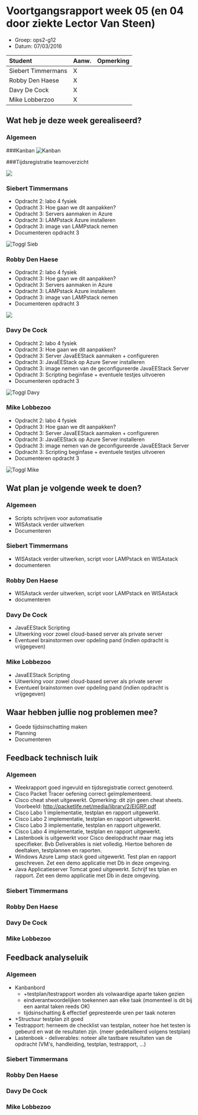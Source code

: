 # Voortgangsrapport week 05 (en 04 door ziekte Lector Van Steen)

* Groep: ops2-g12
* Datum: 07/03/2016

| Student  | Aanw. | Opmerking |
| :---     | :---  | :---      |
| Siebert Timmermans | X      |           |
| Robby Den Haese |   X    |           |
| Davy De Cock |    X   |           |
| Mike Lobberzoo |   X    |           |

## Wat heb je deze week gerealiseerd?

### Algemeen

###Kanban
![Kanban](http://i65.tinypic.com/351df1f.jpg "Kanban")

###Tijdsregistratie teamoverzicht


![](https://i.gyazo.com/b9f9c6d42e1166866e12235cf9c58b0b.png)

### Siebert Timmermans

* Opdracht 2: labo 4 fysiek
* Opdracht 3: Hoe gaan we dit aanpakken?
* Opdracht 3: Servers aanmaken in Azure
* Opdracht 3: LAMPstack Azure installeren
* Opdracht 3: image van LAMPstack nemen
* Documenteren opdracht 3

![Toggl Sieb](https://i.gyazo.com/d3f71df59ee4c5a4040373da98d8b8ae.png "Toggl Sieb")

### Robby Den Haese

* Opdracht 2: labo 4 fysiek
* Opdracht 3: Hoe gaan we dit aanpakken?
* Opdracht 3: Servers aanmaken in Azure
* Opdracht 3: LAMPstack Azure installeren
* Opdracht 3: image van LAMPstack nemen
* Documenteren opdracht 3

![](https://i.gyazo.com/eee6b50323b8ffb0193327986620dbb6.png)

### Davy De Cock

* Opdracht 2: labo 4 fysiek
* Opdracht 3: Hoe gaan we dit aanpakken?
* Opdracht 3: Server JavaEEStack aanmaken + configureren
* Opdracht 3: JavaEEStack op Azure Server installeren
* Opdracht 3: image nemen van de geconfigureerde JavaEEStack Server
* Opdracht 3: Scripting beginfase + eventuele testjes uitvoeren
* Documenteren opdracht 3

![Toggl Davy](http://oi67.tinypic.com/mvt72q.jpg "Toggl Davy")

### Mike Lobbezoo

* Opdracht 2: labo 4 fysiek
* Opdracht 3: Hoe gaan we dit aanpakken?
* Opdracht 3: Server JavaEEStack aanmaken + configureren
* Opdracht 3: JavaEEStack op Azure Server installeren
* Opdracht 3: image nemen van de geconfigureerde JavaEEStack Server
* Opdracht 3: Scripting beginfase + eventuele testjes uitvoeren
* Documenteren opdracht 3

![Toggl Mike](http://i66.tinypic.com/21kean9.jpg "Toggl Mike")

## Wat plan je volgende week te doen?

### Algemeen

- Scripts schrijven voor automatisatie
- WISAstack verder uitwerken
- Documenteren



### Siebert Timmermans
- WISAstack verder uitwerken, script voor LAMPstack en WISAstack
- documenteren

### Robby Den Haese 
- WISAstack verder uitwerken, script voor LAMPstack en WISAstack
- documenteren

### Davy De Cock
- JavaEEStack Scripting
- Uitwerking voor zowel cloud-based server als private server
- Eventueel brainstormen over opdeling pand (indien opdracht is vrijgegeven)


### Mike Lobbezoo
- JavaEEStack Scripting
- Uitwerking voor zowel cloud-based server als private server
- Eventueel brainstormen over opdeling pand (indien opdracht is vrijgegeven)


## Waar hebben jullie nog problemen mee?

* Goede tijdsinschatting maken
* Planning
* Documenteren

## Feedback technisch luik

### Algemeen
* Weekrapport goed ingevuld en tijdsregistratie correct genoteerd.
* Cisco Packet Tracer oefening correct geïmplementeerd.
* Cisco cheat sheet uitgewerkt. Opmerking: dit zijn geen cheat sheets. Voorbeeld: http://packetlife.net/media/library/2/EIGRP.pdf
* Cisco Labo 1 implementatie, testplan en rapport uitgewerkt. 
* Cisco Labo 2 implementatie, testplan en rapport uitgewerkt.
* Cisco Labo 3 implementatie, testplan en rapport uitgewerkt.
* Cisco Labo 4 implementatie, testplan en rapport uitgewerkt.
* Lastenboek is uitgewerkt voor Cisco deelopdracht maar mag iets specifieker. Bvb Deliverables is niet volledig. Hiertoe behoren de deeltaken, testplannen en raporten.
* Windows Azure Lamp stack goed uitgewerkt. Test plan en rapport geschreven. Zet een demo applicatie met Db in deze omgeving.
* Java Applicatieserver Tomcat goed uitgewerkt. Schrijf tes tplan en rapport. Zet een demo applicatie met Db in deze omgeving.


### Siebert Timmermans
### Robby Den Haese 
### Davy De Cock
### Mike Lobbezoo

## Feedback analyseluik

### Algemeen

* Kanbanbord
  * +testplan/testrapport worden als volwaardige aparte taken gezien
  * eindverantwoordelijken toekennen aan elke taak (momenteel is dit bij een aantal taken reeds OK)
  * tijdsinschatting & effectief gepresteerde uren per taak noteren
* +Structuur testplan zit goed
* Testrapport: herneem de checklist van testplan, noteer hoe het testen is gebeurd en wat de resultaten zijn. (meer gedetailleerd volgens testplan)
* Lastenboek - deliverables: noteer alle tastbare resultaten van de opdracht (VM's, handleiding, testplan, testrapport, ...)

### Siebert Timmermans
### Robby Den Haese 
### Davy De Cock
### Mike Lobbezoo

